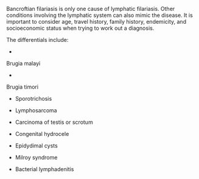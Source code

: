 Bancroftian filariasis is only one cause of lymphatic filariasis. Other conditions involving the lymphatic system can also mimic the disease. It is important to consider age, travel history, family history, endemicity, and socioeconomic status when trying to work out a diagnosis.

The differentials include:

- 
Brugia malayi

- 
Brugia timori

- Sporotrichosis

- Lymphosarcoma

- Carcinoma of testis or scrotum

- Congenital hydrocele

- Epidydimal cysts

- Milroy syndrome

- Bacterial lymphadenitis